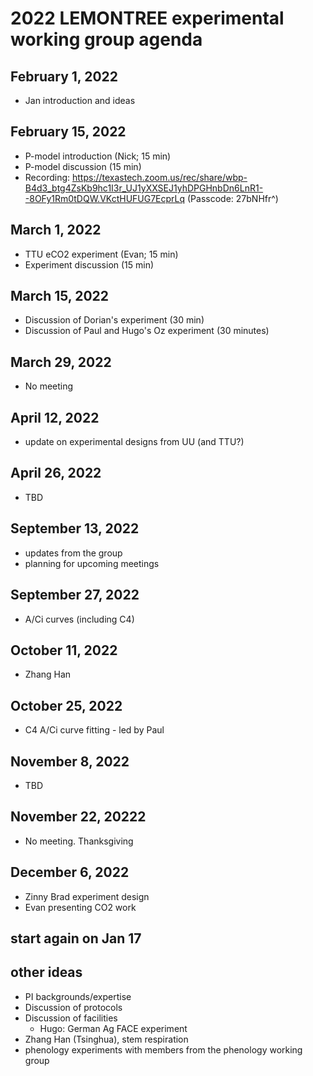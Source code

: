 # 2022 LEMONTREE experimental working group agenda

## February 1, 2022
- Jan introduction and ideas

## February 15, 2022
- P-model introduction (Nick; 15 min)
- P-model discussion (15 min)
- Recording: https://texastech.zoom.us/rec/share/wbp-B4d3_btg4ZsKb9hc1I3r_UJ1yXXSEJ1yhDPGHnbDn6LnR1--8OFy1Rm0tDQW.VKctHUFUG7EcprLq (Passcode: 27bNHfr^)

## March 1, 2022
- TTU eCO2 experiment (Evan; 15 min)
- Experiment discussion (15 min)

## March 15, 2022
- Discussion of Dorian's experiment (30 min)
- Discussion of Paul and Hugo's Oz experiment (30 minutes)

## March 29, 2022
- No meeting

## April 12, 2022
- update on experimental designs from UU (and TTU?)

## April 26, 2022
- TBD

## September 13, 2022
- updates from the group
- planning for upcoming meetings

## September 27, 2022
- A/Ci curves (including C4)

## October 11, 2022
- Zhang Han

## October 25, 2022
- C4 A/Ci curve fitting - led by Paul

## November 8, 2022
- TBD

## November 22, 20222
- No meeting. Thanksgiving

## December 6, 2022
- Zinny Brad experiment design
- Evan presenting CO2 work

## start again on Jan 17

## other ideas
- PI backgrounds/expertise
- Discussion of protocols
- Discussion of facilities
	- Hugo: German Ag FACE experiment
- Zhang Han (Tsinghua), stem respiration
- phenology experiments with members from the phenology working group
